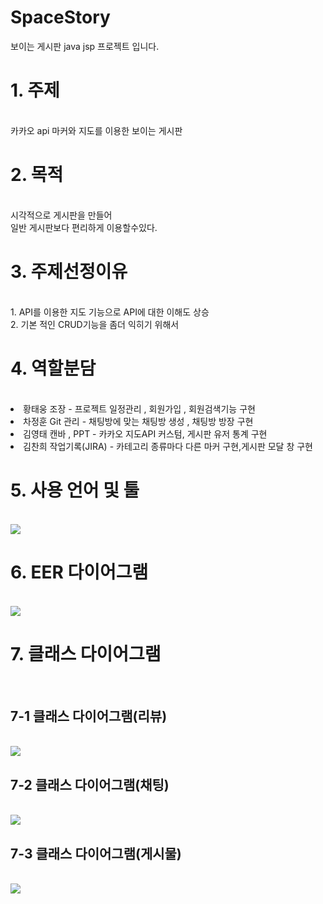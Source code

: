 # SpaceStory
보이는 게시판 java jsp 프로젝트 입니다.
<h1>1. 주제</h1></br>
카카오 api 마커와 지도를 이용한 보이는 게시판</br>
<h1>2. 목적</h1></br>
시각적으로 게시판을 만들어</br>
일반 게시판보다 편리하게 이용할수있다.</br>
<h1>3. 주제선정이유</h1></br>
1. API를 이용한 지도 기능으로 API에 대한 이해도 상승</br>
2. 기본 적인 CRUD기능을 좀더 익히기 위해서</br>
  
<h1>4. 역할분담</h1></br>
<li>황태웅 조장 - 프로젝트 일정관리 , 회원가입 , 회원검색기능 구현</li>
<li>차정훈 Git 관리 - 채팅방에 맞는 채팅방 생성 ,  채팅방 방장 구현  </li>
<li>김영태 캔바 , PPT - 카카오 지도API 커스텀, 게시판 유저 통계 구현</li>
<li>김찬희 작업기록(JIRA) - 카테고리 종류마다 다른 마커 구현,게시판 모달 창 구현</li>
<h1>5. 사용 언어 및 툴</h1></br>
<img src="https://github.com/minj2306/ezenRentCarProject/assets/135796939/b9abc4cf-a829-48d6-808f-2921af440686" >
<h1>6. EER 다이어그램</h1></br>
<img src="https://user-images.githubusercontent.com/105342655/282341812-32d17b78-a054-4d7f-8519-313cdf730e03.png">
<h1>7. 클래스 다이어그램</h1></br>
<h2>7-1 클래스 다이어그램(리뷰)</h2></br>
<img src="https://user-images.githubusercontent.com/105342655/282342238-812bdb38-2531-453e-998c-453f5251094c.png">
<h2>7-2 클래스 다이어그램(채팅)</h2></br>
<img src="https://user-images.githubusercontent.com/105342655/282342265-2c571560-531c-40f7-be52-8054ab89314b.png">
<h2>7-3 클래스 다이어그램(게시물)</h2></br>
<img src="https://user-images.githubusercontent.com/105342655/282342328-fbc9b88a-6ce0-40d0-b54f-ef4bf17c9753.png">


